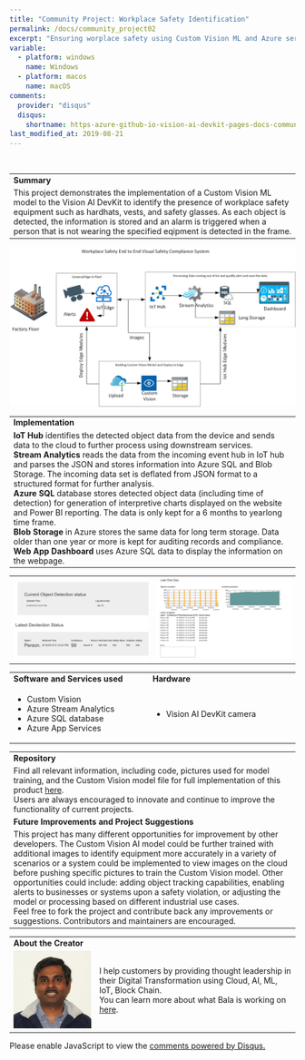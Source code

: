 ```yaml
---
title: "Community Project: Workplace Safety Identification"
permalink: /docs/community_project02
excerpt: "Ensuring worplace safety using Custom Vision ML and Azure services"
variable:
  - platform: windows
    name: Windows
  - platform: macos
    name: macOS
comments: 
  provider: "disqus"
  disqus: 
    shortname: https-azure-github-io-vision-ai-devkit-pages-docs-community-pr.disqus.com
last_modified_at: 2019-08-21
---
```

<br>
<html>
<table><tr><td><b>Summary</b></td></tr>
<tr><td>
This project demonstrates the implementation of a Custom Vision ML model to the Vision AI DevKit to identify the presence of workplace safety equipment such as hardhats, vests, and safety glasses. As each object is detected, the information is stored and an alarm is triggered when a person that is not wearing the specified eqipment is detected in the frame.  <br> </td></tr>
</table></html>

<img src="images/WorkplaceSafetyarch.jpg" alt="i">

<html><table>
<tr><td>
<b> Implementation </b> </td></tr>
<tr><td>
<b>IoT Hub</b> identifies the detected object data from the device and sends data to the cloud to further process using downstream services. <br>
<b>Stream Analytics</b> reads the data from the incoming event hub in IoT hub and parses the JSON and stores information into Azure SQL and Blob Storage. The incoming data set is deflated from JSON format to a structured format for further analysis. <br>
<b>Azure SQL</b> database stores detected object data (including time of detection) for generation of interpretive charts displayed on the website and Power BI reporting. The data is only kept for a 6 months to yearlong time frame. <br>
<b>Blob Storage</b> in Azure stores the same data for long term storage. Data older than one year or more is kept for auditing records and compliance. <br>
<b>Web App Dashboard</b> uses Azure SQL data to display the information on the webpage.
</td></tr>
</table></html>

<html> <table>
<tr>
<td width="50%"><img src="images/workplace_detectionscreen.png" alt="i"></td>
<td width="50%"> <img src="images/workplace_graphs.png" alt="i"> </td>
</tr>
</table></html>


<html><table>
<tr>
    <td width = "50%"> <b> Software and Services used</b> </td>
    <td width = "50%"> <b> Hardware </b> </td> 
    <td rowspan="24"></td> </tr>
 <tr>
    <td> <ul type="disc" >
            <li>Custom Vision</li>
            <li>Azure Stream Analytics</li>
            <li>Azure SQL database</li>
            <li>Azure App Services</li>
         </ul> 
   </td> 
    <td> <ul type="disc">
            <li>Vision AI DevKit camera</li>
         </ul>
   </td>
</tr> 
</table></html>  

<html><table>
<tr><td><b> Repository </b></td></tr>
<tr><td>
Find all relevant information, including code, pictures used for model training, and the Custom Vision model file for full implementation of this product <a href="https://github.com/balakreshnan/WorkplaceSafety" target="_blank">here</a>. <br>
Users are always encouraged to innovate and continue to improve the functionality of current projects. 
</td></tr>
<tr><td>
<b> Future Improvements and Project Suggestions </b> </td></tr>
<tr><td>
This project has many different opportunities for improvement by other developers. The Custom Vision AI model could be further trained with additional images to identify equipment more accurately in a variety of scenarios or a system could be implemented to view images on the cloud before pushing specific pictures to train the Custom Vision model. Other opportunities could include: adding object tracking capabilities, enabling alerts to businesses or systems upon a safety violation, or adjusting the model or processing based on different industrial use cases.  
 <br>
  Feel free to fork the project and contribute back any improvements or suggestions. Contributors and maintainers are encouraged.
</td></tr>
</table></html>

<html><table>
<tr><td width="30%"><b> About the Creator </b> </td></tr>
<tr><td rowspan="2" width="30%"> <img src="images/balapfp.jpg" alt="i"> </td></tr>
<td width = "70%">
I help customers by providing thought leadership in their Digital Transformation using Cloud, AI, ML, IoT, Block Chain.
<br>
You can learn more about what Bala is working on <a href="https://github.com/balakreshnan" target="_blank">here</a>.
</td>
</table></html>

<div id="disqus_thread"></div>
<script>

/**
*  RECOMMENDED CONFIGURATION VARIABLES: EDIT AND UNCOMMENT THE SECTION BELOW TO INSERT DYNAMIC VALUES FROM YOUR PLATFORM OR CMS.
*  LEARN WHY DEFINING THESE VARIABLES IS IMPORTANT: https://disqus.com/admin/universalcode/#configuration-variables*/
/*
var disqus_config = function () {
this.page.url = https://azure.github.io/Vision-AI-DevKit-Pages/docs/community_project02#;  // Replace PAGE_URL with your page's canonical URL variable
this.page.identifier = community_project_01; // Replace PAGE_IDENTIFIER with your page's unique identifier variable
};
*/
(function() { // DON'T EDIT BELOW THIS LINE
var d = document, s = d.createElement('script');
s.src = 'https://https-azure-github-io-vision-ai-devkit-pages.disqus.com/embed.js';
s.setAttribute('data-timestamp', +new Date());
(d.head || d.body).appendChild(s);
})();
</script>
<noscript>Please enable JavaScript to view the <a href="https://disqus.com/?ref_noscript">comments powered by Disqus.</a></noscript>
                            


